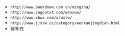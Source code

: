 - `http://www.bookdown.com.cn/mingzhu/`
- `http://www.sogoutxt.com/wenxue/`
- `http://www.xbwx.com/a/wxlw/`
- `http://www.jjxsw.cc/category/wenxuejingdian.html`
- 待补充
